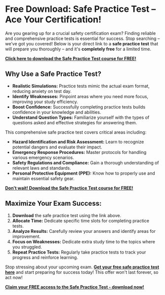 # Free Download: Safe Practice Test – Ace Your Certification!

Are you gearing up for a crucial safety certification exam? Finding reliable and comprehensive practice tests is essential for success. Stop searching – we’ve got you covered! Below is your direct link to a **safe practice test** that will prepare you thoroughly – and it's **completely free** for a limited time.

[**Click here to download the Safe Practice Test course for FREE!**](https://udemywork.com/safe-practice-test)

## Why Use a Safe Practice Test?

*   **Realistic Simulations:** Practice tests mimic the actual exam format, reducing anxiety on test day.
*   **Identify Weaknesses:** Pinpoint areas where you need more focus, improving your study efficiency.
*   **Boost Confidence:** Successfully completing practice tests builds confidence in your knowledge and abilities.
*   **Understand Question Types:** Familiarize yourself with the types of questions asked and effective strategies for answering them.

This comprehensive safe practice test covers critical areas including:

*   **Hazard Identification and Risk Assessment:** Learn to recognize potential dangers and evaluate their impact.
*   **Emergency Response Procedures:** Master protocols for handling various emergency scenarios.
*   **Safety Regulations and Compliance:** Gain a thorough understanding of relevant laws and standards.
*   **Personal Protective Equipment (PPE):** Know how to properly use and maintain essential safety gear.

[**Don't wait! Download the Safe Practice Test course for FREE!**](https://udemywork.com/safe-practice-test)

## Maximize Your Exam Success:

1.  **Download** the safe practice test using the link above.
2.  **Allocate Time:** Dedicate specific time slots for completing practice tests.
3.  **Analyze Results:** Carefully review your answers and identify areas for improvement.
4.  **Focus on Weaknesses:** Dedicate extra study time to the topics where you struggled.
5.  **Repeat Practice Tests:** Regularly take practice tests to track your progress and reinforce learning.

Stop stressing about your upcoming exam. **[Get your free safe practice test here](https://udemywork.com/safe-practice-test)** and start preparing for success today! This offer won't last forever, so act now!

[**Claim your FREE access to the Safe Practice Test - download now!**](https://udemywork.com/safe-practice-test)

